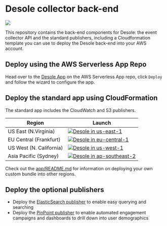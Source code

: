 # Desole collector back-end

![](https://desole.io/images/desole-arch-2.png)

This repository contains the back-end components for Desole: the event collector API and the standard publishers, including a Cloudformation template you can use to deploy the Desole back-end into your AWS account.

## Deploy using the AWS Serverless App Repo

Head over to the [Desole App](https://serverlessrepo.aws.amazon.com/applications/arn:aws:serverlessrepo:us-east-1:145266761615:applications~Desole) on the AWS Serverless App repo, click `Deploy` and follow the wizard to configure the app.

## Deploy the standard app using CloudFormation 

The standard app includes the CloudWatch and S3 publishers.

  Region | Launch
  -------|-------
  US East (N.Virginia) | [![Desole in us-east-1](http://docs.aws.amazon.com/AWSCloudFormation/latest/UserGuide/images/cloudformation-launch-stack-button.png)](https://console.aws.amazon.com/cloudformation/home?region=us-east-1#/stacks/create/review?stackName=desole&templateURL=https://desole-packaging-us-east-1.s3.amazonaws.com/1.0.0/@desole/app.yaml)
  EU Central (Frankfurt) | [![Desole in eu-central-1](http://docs.aws.amazon.com/AWSCloudFormation/latest/UserGuide/images/cloudformation-launch-stack-button.png)](https://console.aws.amazon.com/cloudformation/home?region=eu-central-1#/stacks/create/review?stackName=desole&templateURL=https://desole-packaging-eu-central-1.s3.amazonaws.com/1.0.0/@desole/app.yaml)
  US West (N. California) | [![Desole in us-west-1](http://docs.aws.amazon.com/AWSCloudFormation/latest/UserGuide/images/cloudformation-launch-stack-button.png)](https://console.aws.amazon.com/cloudformation/home?region=us-west-1#/stacks/create/review?stackName=desole&templateURL=https://desole-packaging-us-west-1.s3.amazonaws.com/1.0.0/@desole/app.yaml)
  Asia Pacific (Sydney) | [![Desole in ap-southeast-2](http://docs.aws.amazon.com/AWSCloudFormation/latest/UserGuide/images/cloudformation-launch-stack-button.png)](https://console.aws.amazon.com/cloudformation/home?region=ap-southeast-2#/stacks/create/review?stackName=desole&templateURL=https://desole-packaging-ap-southeast-2.s3.amazonaws.com/1.0.0/@desole/app.yaml)

Check out the [app/README.md](app/README.md) for information on deploying your own custom bundle into other regions.

## Deploy the optional publishers

* Deploy the [ElasticSearch publisher](elasticsearch-publisher/README.md) to enable easy querying and searching
* Deploy the [PinPoint publisher](pinpoint-publisher/README.md) to enable automated engagement campaigns and dashboards to drill down into user demographics 
